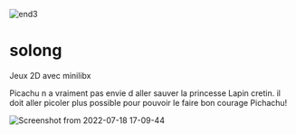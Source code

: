 

![end3](https://user-images.githubusercontent.com/92326016/151847822-1d549b89-4ed2-40e8-8c8e-e7f8022a0c57.png)
# solong
Jeux 2D avec minilibx

Picachu n a vraiment pas envie d aller sauver la princesse Lapin cretin.
il doit aller picoler plus possible pour pouvoir le faire 
bon courage Pichachu!


![Screenshot from 2022-07-18 17-09-44](https://user-images.githubusercontent.com/92326016/179543368-cc0caedd-fc63-4c35-990b-37fe468546a7.png)

